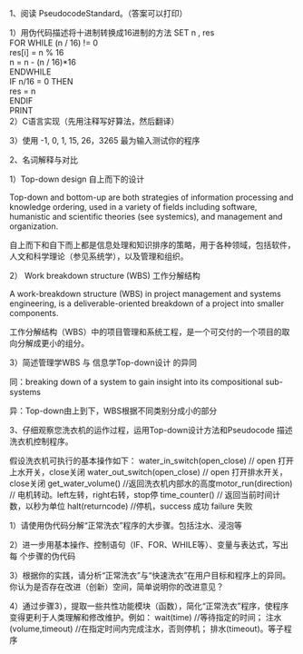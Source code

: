 1、阅读 PseudocodeStandard。（答案可以打印）

 1）用伪代码描述将十进制转换成16进制的方法 
   SET  n , res  
   FOR 
   WHILE  (n / 16) != 0  
          res[i] = n % 16  
          n = n - (n / 16)*16  
   ENDWHILE  
   IF n/16 = 0 THEN  
      res = n  
   ENDIF  
   PRINT   
 2）C语言实现（先用注释写好算法，然后翻译） 
 
 3）使用 -1,  0,  1,  15,   26，3265 最为输入测试你的程序


2、名词解释与对比 

1）Top-down design  自上而下的设计

Top-down and bottom-up are both strategies of information processing and knowledge ordering, used in a variety of fields including software, humanistic and scientific theories (see systemics), and management and organization.

自上而下和自下而上都是信息处理和知识排序的策略，用于各种领域，包括软件，人文和科学理论（参见系统学），以及管理和组织。

2） Work breakdown structure (WBS)   工作分解结构

A work-breakdown structure (WBS) in project management and systems engineering, is a deliverable-oriented breakdown of a project into smaller components. 

工作分解结构（WBS）中的项目管理和系统工程，是一个可交付的一个项目的取向分解成更小的组分。

3）简述管理学WBS 与 信息学Top-down设计 的异同

同：breaking down of a system to gain insight into its compositional sub-systems 

异：Top-down由上到下，WBS根据不同类别分成小的部分

3、仔细观察您洗衣机的运作过程，运用Top-down设计方法和Pseudocode 描述洗衣机控制程序。

假设洗衣机可执行的基本操作如下： water_in_switch(open_close)  // open 打开上水开关，close关闭 water_out_switch(open_close)  // open 打开排水开关，close关闭 get_water_volume()  //返回洗衣机内部水的高度motor_run(direction) // 电机转动。left左转，right右转，stop停 time_counter()  // 返回当前时间计数，以秒为单位 halt(returncode) //停机，success 成功 failure 失败

1）请使用伪代码分解“正常洗衣”程序的大步骤。包括注水、浸泡等 

2）进一步用基本操作、控制语句（IF、FOR、WHILE等）、变量与表达式，写出每 个步骤的伪代码 

3）根据你的实践，请分析“正常洗衣”与“快速洗衣”在用户目标和程序上的异同。 你认为是否存在改进（创新）空间，简单说明你的改进意见？ 

4）通过步骤3），提取一些共性功能模块（函数），简化“正常洗衣”程序，使程序 变得更利于人类理解和修改维护。例如： wait(time) //等待指定的时间； 注水(volume,timeout) //在指定时间内完成注水，否则停机； 排水(timeout)。等子程序
